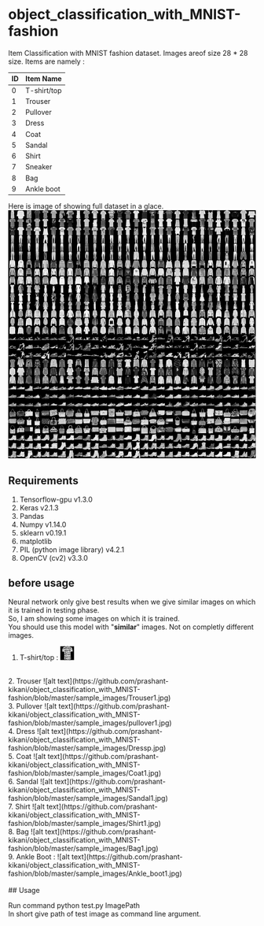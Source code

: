 # object_classification_with_MNIST-fashion
Item Classification with MNIST fashion dataset. Images areof size 28 * 28 size.
Items are namely : <br/>

| ID | Item Name  |
| -- | ---------- |
| 0  | T-shirt/top|
| 1  | Trouser    |
| 2  | Pullover   |
| 3  | Dress      |
| 4  | Coat       |
| 5  | Sandal     |
| 6  | Shirt      |
| 7  | Sneaker    |
| 8  | Bag        |
| 9  | Ankle boot |

Here is image of showing full dataset in a glace. <br/>
![alt text](https://github.com/prashant-kikani/object_classification_with_MNIST-fashion/blob/master/fashion-mnist-sprite.png)
## Requirements
1. Tensorflow-gpu v1.3.0
2. Keras v2.1.3
3. Pandas
4. Numpy v1.14.0
5. sklearn v0.19.1
6. matplotlib
7. PIL (python image library) v4.2.1
8. OpenCV (cv2) v3.3.0


## before usage
Neural network only give best results when we give similar images on which it is trained in testing phase.<br/> 
So, I am showing some images on which it is trained.<br/>
You should use this model with "<b>similar</b>" images. Not on completly different images.
1. T-shirt/top : 
![alt text](https://github.com/prashant-kikani/object_classification_with_MNIST-fashion/blob/master/sample_images/T-shirt-top.jpg)
<br/>
2. Trouser
![alt text](https://github.com/prashant-kikani/object_classification_with_MNIST-fashion/blob/master/sample_images/Trouser1.jpg)
<br/>
3. Pullover
![alt text](https://github.com/prashant-kikani/object_classification_with_MNIST-fashion/blob/master/sample_images/pullover1.jpg)
<br/>
4. Dress
![alt text](https://github.com/prashant-kikani/object_classification_with_MNIST-fashion/blob/master/sample_images/Dressp.jpg)
<br/>
5. Coat
![alt text](https://github.com/prashant-kikani/object_classification_with_MNIST-fashion/blob/master/sample_images/Coat1.jpg)
<br/>
6. Sandal
![alt text](https://github.com/prashant-kikani/object_classification_with_MNIST-fashion/blob/master/sample_images/Sandal1.jpg)
<br/>
7. Shirt
![alt text](https://github.com/prashant-kikani/object_classification_with_MNIST-fashion/blob/master/sample_images/Shirt1.jpg)
<br/>
8. Bag
![alt text](https://github.com/prashant-kikani/object_classification_with_MNIST-fashion/blob/master/sample_images/Bag1.jpg)
<br/>
9. Ankle Boot : 
![alt text](https://github.com/prashant-kikani/object_classification_with_MNIST-fashion/blob/master/sample_images/Ankle_boot1.jpg)
<br/>
<br/>
## Usage

Run command 
python test.py ImagePath
<br/>
In short give path of test image as command line argument.


